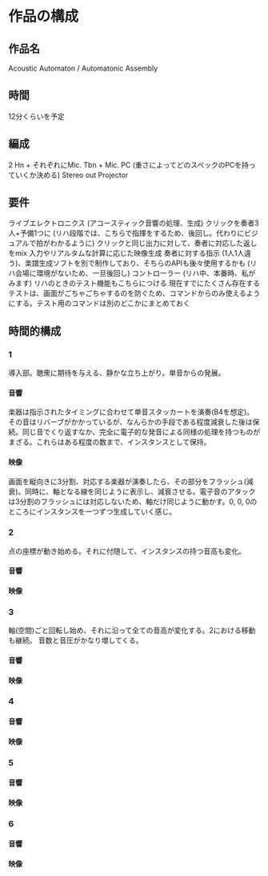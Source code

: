 # 作品の構成

## 作品名
Acoustic Automaton / Automatonic Assembly

## 時間
12分くらいを予定

## 編成
2 Hn + それぞれにMic.
Tbn + Mic.
PC (重さによってどのスペックのPCを持っていくか決める)
Stereo out
Projector

## 要件
ライブエレクトロニクス (アコースティック音響の処理、生成)
クリックを奏者3人+予備1つに (リハ段階では、こちらで指揮をするため、後回し。代わりにビジュアルで拍がわかるように)
クリックと同じ出力に対して、奏者に対応した返しをmix
入力やリアルタムな計算に応じた映像生成
奏者に対する指示 (1人1人違う)、楽譜生成ソフトを別で制作しており、そちらのAPIも後々使用するかも (リハ会場に環境がないため、一旦後回し)
コントローラー (リハ中、本番時、私がみます) リハのときのテスト機能もこちらにつける 現在すでにたくさん存在するテストは、画面がごちゃごちゃするのを防ぐため、コマンドからのみ使えるようにする。テスト用のコマンドは別のどこかにまとめておく

## 時間的構成
### 1
導入部。聴衆に期待を与える、静かな立ち上がり。単音からの発展。
#### 音響
楽器は指示されたタイミングに合わせて単音スタッカートを演奏(B4を想定)。その音はリバーブがかかっているが、なんらかの手段である程度減衰した後は保続。同じ音でくり返すなか、完全に電子的な発音による同様の処理を持つものがまざる。これらはある程度の数まで、インスタンスとして保持。
#### 映像
画面を縦向きに3分割、対応する楽器が演奏したら、その部分をフラッシュ(減衰)。同時に、軸となる線を同じように表示し、減衰させる。電子音のアタックは3分割のフラッシュには対応しないため、軸だけ同じように動かす。0, 0, 0のところにインスタンスを一つずつ生成していく感じ。

### 2
点の座標が動き始める。それに付随して、インスタンスの持つ音高も変化。
#### 音響

#### 映像

### 3
軸(空間)ごと回転し始め、それに沿って全ての音高が変化する。2における移動も継続。
音数と音圧がかなり増してくる。
#### 音響

#### 映像

### 4
#### 音響

#### 映像

### 5
#### 音響

#### 映像

### 6
#### 音響

#### 映像